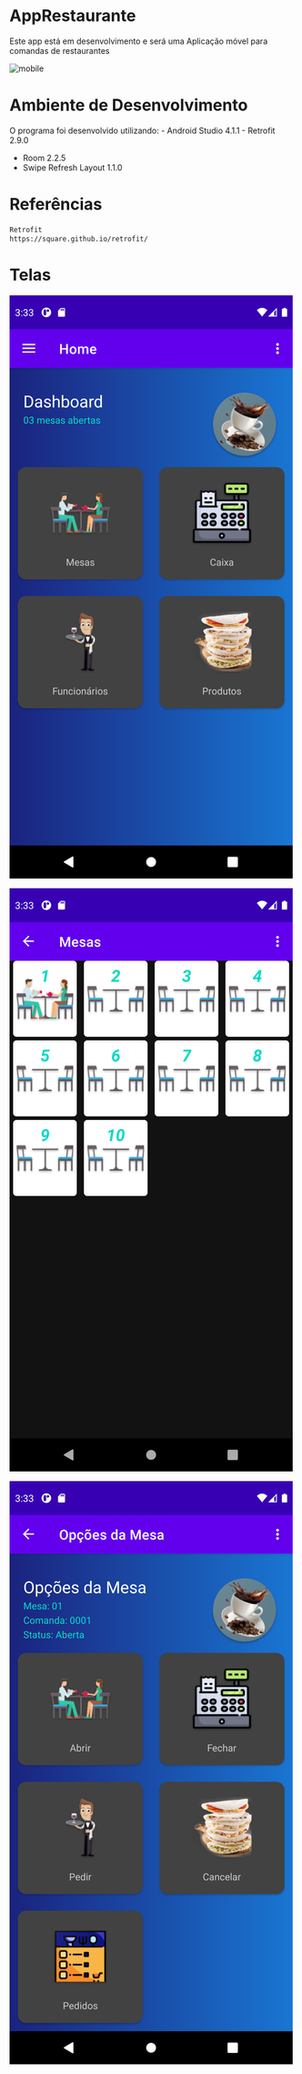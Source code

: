 # AppRestaurante
Este app está em desenvolvimento e será uma Aplicação móvel para comandas de restaurantes

<img src="https://github.com/EdgardOliveira/AppRestaurante/blob/master/imagens/restaurante.gif" alt="mobile"  height="500" width="300">

# Ambiente de Desenvolvimento 
 O programa foi desenvolvido utilizando:
 	- Android Studio 4.1.1
	- Retrofit 2.9.0
  - Room 2.2.5
  - Swipe Refresh Layout 1.1.0


# Referências	
	Retrofit
	https://square.github.io/retrofit/
	
	
# Telas
![AppRestaurante](https://github.com/EdgardOliveira/AppRestaurante/blob/master/imagens/principal.png)

![AppRestaurante](https://github.com/EdgardOliveira/AppRestaurante/blob/master/imagens/mesas.png)

![AppRestaurante](https://github.com/EdgardOliveira/AppRestaurante/blob/master/imagens/opcoes.png)
